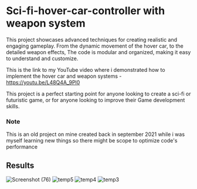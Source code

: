 # Sci-fi-hover-car-controller with weapon system
This project showcases advanced techniques for creating realistic and engaging gameplay. From the dynamic movement of the hover car, to the detailed weapon effects, The code is modular and organized, making it easy to understand and customize.

This is the link to my YouTube video where i demonstrated how to implement the hover car and weapon systems - https://youtu.be/L48Q4A_9Pl0 

This project is a perfect starting point for anyone looking to create a sci-fi or futuristic game, or for anyone looking to improve their Game development skills.

### Note
This is an old project on mine created back in september 2021 while i was myself learning new things so there might be scope to optimize code's performance  
## Results
![Screenshot (76)](https://github.com/Mr-Honey-Game-Dev/Sci-fi-hover-car-controller/assets/61724400/c496c802-1a08-41a3-8c21-95b658d85da0)
![temp5](https://user-images.githubusercontent.com/61724400/212526310-fa20da7a-2e06-4674-821c-156f486b7979.gif)
![temp4](https://user-images.githubusercontent.com/61724400/212526314-86dcb07c-732b-4cf5-b7ac-e2ae8a3786fb.gif)
![temp3](https://user-images.githubusercontent.com/61724400/212526315-29713df7-e080-4336-8fa1-91b4cd0959f0.gif)

